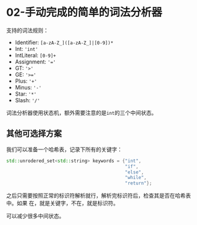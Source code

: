 # 02-手动完成的简单的词法分析器

支持的词法规则：

- Identifier: `[a-zA-Z_]([a-zA-Z_]|[0-9])*`
- Int: `'int'`
- IntLiteral: `[0-9]+`
- Assignment: `'='`
- GT: `'>'`
- GE: `'>='`
- Plus: `'+'`
- Minus: `'-'`
- Star: `'*'`
- Slash: `'/'`

词法分析器使用状态机，额外需要注意的是`int`的三个中间状态。

## 其他可选择方案

我们可以准备一个哈希表，记录下所有的关键字：

```cpp
std::unrodered_set<std::string> keywords = {"int",
                                            "if",
                                            "else",
                                            "while",
                                            "return"};
```

之后只需要按照正常的标识符解析就行，解析完标识符后，检查其是否在哈希表中。如果
在，就是关键字，不在，就是标识符。

可以减少很多中间状态。
